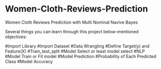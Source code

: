 # Women-Cloth-Reviews-Prediction
Women Cloth Reviews Prediction with Multi Nominal Navive Bayes

Several things you can learn through this project below-mentioned objectives:

#Import Library
#Import Dataset
#Data Wrangling
#Define Target(y) and Feature(X)
#Train_test_split
#Model Select or least model select
#NLP
#Model Train or Fit model
#Model Prediction
#Probability of Each Predicted Class
#Model Accuracy
